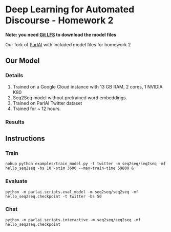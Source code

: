 # Deep Learning for Automated Discourse - Homework 2

**Note: you need [Git LFS](https://git-lfs.github.com/) to download the model files**

Our fork of [ParlAI](https://github.com/facebookresearch/ParlAI) with included model files for homework 2

## Our Model
### Details
1. Trained on a Google Cloud instance with 13 GB RAM, 2 cores, 1 NVIDIA K80
1. Seq2Seq model without pretrained word embeddings.
1. Trained on ParlAI Twitter dataset
1. Trained for ~ 12 hours.

### Results



## Instructions
### Train

`nohup python examples/train_model.py -t twitter -m seq2seq/seq2seq -mf hello_seq2seq -bs 10 -stim 3600 --max-train-time 59800 &`

### Evaluate

`python -m parlai.scripts.eval_model -m seq2seq/seq2seq -mf hello_seq2seq.checkpoint -t twitter -bs 50`

### Chat

`python -m parlai.scripts.interactive -m seq2seq/seq2seq -mf hello_seq2seq.checkpoint`
